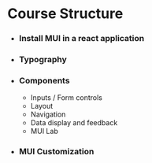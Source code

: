 # Course Structure

- ### Install MUI in a react application
- ### Typography
- ### Components
  - Inputs / Form controls
  - Layout
  - Navigation
  - Data display and feedback
  - MUI Lab
- ### MUI Customization
